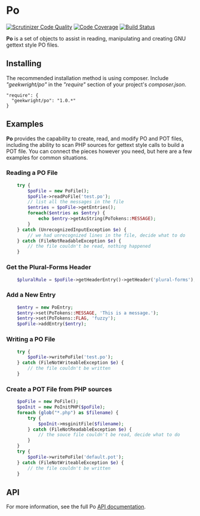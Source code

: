 # Po
[![Scrutinizer Code Quality](https://scrutinizer-ci.com/g/geekwright/Po/badges/quality-score.png?b=master)](https://scrutinizer-ci.com/g/geekwright/Po/?branch=master) [![Code Coverage](https://scrutinizer-ci.com/g/geekwright/Po/badges/coverage.png?b=master)](https://scrutinizer-ci.com/g/geekwright/Po/?branch=master) [![Build Status](https://travis-ci.org/geekwright/Po.svg?branch=master)](https://travis-ci.org/geekwright/Po)

__Po__ is a set of objects to assist in reading, manipulating and creating GNU gettext style PO files.

## Installing
The recommended installation method is using composer. Include _"geekwright/po"_ in the _"require"_ section of your project's _composer.json_.
```
"require": {
  "geekwright/po": "1.0.*"
}
```

## Examples
__Po__ provides the capability to create, read, and modify PO and POT files, including the ability to scan PHP sources for gettext style calls to build a POT file. You can connect the pieces however you need, but here are a few examples for common situations.

### Reading a PO File
```PHP
    try {
        $poFile = new PoFile();
        $poFile->readPoFile('test.po');
        // list all the messages in the file
        $entries = $poFile->getEntries();
        foreach($entries as $entry) {
            echo $entry->getAsString(PoTokens::MESSAGE);
        }
    } catch (UnrecognizedInputException $e) {
        // we had unrecognized lines in the file, decide what to do
    } catch (FileNotReadableException $e) {
        // the file couldn't be read, nothing happened
    }

```

### Get the Plural-Forms Header
```PHP
    $pluralRule = $poFile->getHeaderEntry()->getHeader('plural-forms');
```

### Add a New Entry
```PHP
    $entry = new PoEntry;
    $entry->set(PoTokens::MESSAGE, 'This is a message.');
    $entry->set(PoTokens::FLAG, 'fuzzy');
    $poFile->addEntry($entry);
```

### Writing a PO File
```PHP
    try {
        $poFile->writePoFile('test.po');
    } catch (FileNotWriteableException $e) {
        // the file couldn't be written
    }
```

### Create a POT File from PHP sources
```PHP
    $poFile = new PoFile();
    $poInit = new PoInitPHP($poFile);
    foreach (glob("*.php") as $filename) {
        try {
            $poInit->msginitFile($filename);
        } catch (FileNotReadableException $e) {
            // the souce file couldn't be read, decide what to do
        }
    }
    try {
        $poFile->writePoFile('default.pot');
    } catch (FileNotWriteableException $e) {
        // the file couldn't be written
    }
```

## API
For more information, see the full Po [API documentation](http://geekwright.github.io/Po/api/).
